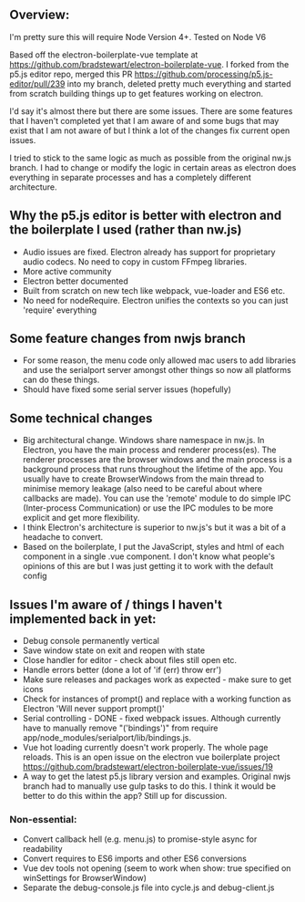 ## Overview:

I'm pretty sure this will require Node Version 4+. Tested on Node V6

Based off the electron-boilerplate-vue template at https://github.com/bradstewart/electron-boilerplate-vue. I forked from the p5.js editor repo, merged this PR https://github.com/processing/p5.js-editor/pull/239 into my branch, deleted pretty much everything and started from scratch building things up to get features working on electron.

I'd say it's almost there but there are some issues. There are some features that I haven't completed yet that I am aware of and some bugs that may exist that I am not aware of but I think a lot of the changes fix current open issues.

I tried to stick to the same logic as much as possible from the original nw.js branch. I had to change or modify the logic in certain areas as electron does everything in separate processes and has a completely different architecture.

## Why the p5.js editor is better with electron and the boilerplate I used (rather than nw.js)

- Audio issues are fixed. Electron already has support for proprietary audio codecs. No need to copy in custom FFmpeg libraries.
- More active community
- Electron better documented
- Built from scratch on new tech like webpack, vue-loader and ES6 etc.
- No need for nodeRequire. Electron unifies the contexts so you can just 'require' everything

## Some feature changes from nwjs branch

- For some reason, the menu code only allowed mac users to add libraries and use the serialport server amongst other things so now all platforms can do these things.
- Should have fixed some serial server issues (hopefully)

## Some technical changes

- Big architectural change. Windows share namespace in nw.js. In Electron, you have the main process and renderer process(es). The renderer processes are the browser windows and the main process is a background process that runs throughout the lifetime of the app. You usually have to create BrowserWindows from the main thread to minimise memory leakage (also need to be careful about where callbacks are made). You can use the 'remote' module to do simple IPC (Inter-process Communication) or use the IPC modules to be more explicit and get more flexibility.
- I think Electron's architecture is superior to nw.js's but it was a bit of a headache to convert.
- Based on the boilerplate, I put the JavaScript, styles and html of each component in a single .vue component. I don't know what people's opinions of this are but I was just getting it to work with the default config

## Issues I'm aware of / things I haven't implemented back in yet:

- Debug console permanently vertical
- Save window state on exit and reopen with state
- Close handler for editor - check about files still open etc.
- Handle errors better (done a lot of 'if (err) throw err')
- Make sure releases and packages work as expected - make sure to get icons
- Check for instances of prompt() and replace with a working function as Electron 'Will never support prompt()'
- Serial controlling - DONE - fixed webpack issues. Although currently have to manually remove "('bindings')" from require app/node_modules/serialport/lib/bindings.js.
- Vue hot loading currently doesn't work properly. The whole page reloads. This is an open issue on the electron vue boilerplate project https://github.com/bradstewart/electron-boilerplate-vue/issues/19
- A way to get the latest p5.js library version and examples. Original nwjs branch had to manually use gulp tasks to do this. I think it would be better to do this within the app? Still up for discussion.

### Non-essential:
- Convert callback hell (e.g. menu.js) to promise-style async for readability
- Convert requires to ES6 imports and other ES6 conversions
- Vue dev tools not opening (seem to work when show: true specified on winSettings for BrowserWindow)
- Separate the debug-console.js file into cycle.js and debug-client.js